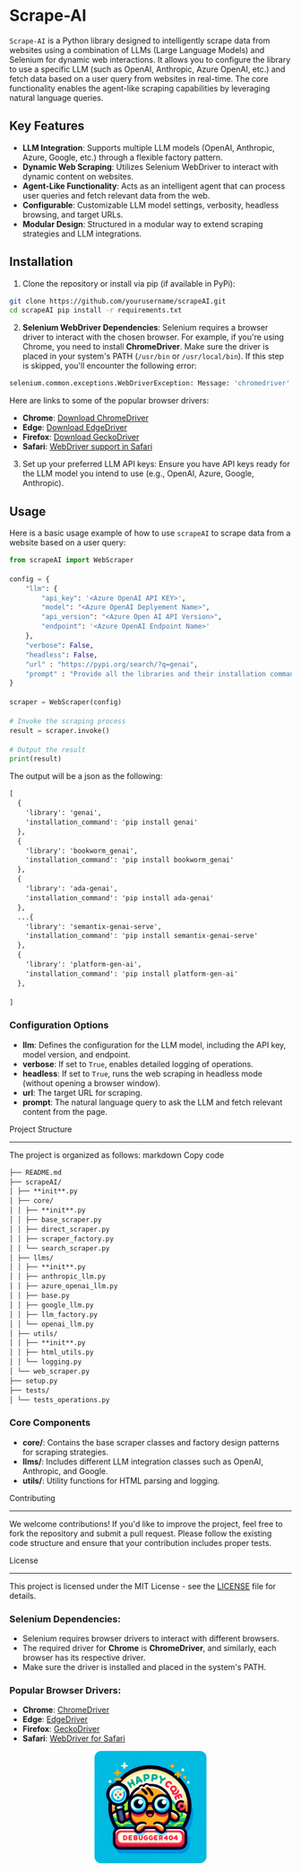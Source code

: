 # Scrape-AI

`Scrape-AI` is a Python library designed to intelligently scrape data from websites using a combination of LLMs (Large Language Models) and Selenium for dynamic web interactions. It allows you to configure the library to use a specific LLM (such as OpenAI, Anthropic, Azure OpenAI, etc.) and fetch data based on a user query from websites in real-time. The core functionality enables the agent-like scraping capabilities by leveraging natural language queries.

## Key Features

- **LLM Integration**: Supports multiple LLM models (OpenAI, Anthropic, Azure, Google, etc.) through a flexible factory pattern.
- **Dynamic Web Scraping**: Utilizes Selenium WebDriver to interact with dynamic content on websites.
- **Agent-Like Functionality**: Acts as an intelligent agent that can process user queries and fetch relevant data from the web.
- **Configurable**: Customizable LLM model settings, verbosity, headless browsing, and target URLs.
- **Modular Design**: Structured in a modular way to extend scraping strategies and LLM integrations.

## Installation

1. Clone the repository or install via pip (if available in PyPi):

```bash
git clone https://github.com/yourusername/scrapeAI.git
cd scrapeAI pip install -r requirements.txt
```

2. **Selenium WebDriver Dependencies**:
   Selenium requires a browser driver to interact with the chosen browser. For example, if you're using Chrome, you need to install **ChromeDriver**. Make sure the driver is placed in your system's PATH (`/usr/bin` or `/usr/local/bin`). If this step is skipped, you'll encounter the following error:

```bash
selenium.common.exceptions.WebDriverException: Message: 'chromedriver' executable needs to be in PATH.
```

Here are links to some of the popular browser drivers:

- **Chrome**: [Download ChromeDriver](https://chromedriver.chromium.org/downloads)
- **Edge**: [Download EdgeDriver](https://developer.microsoft.com/en-us/microsoft-edge/tools/webdriver/)
- **Firefox**: [Download GeckoDriver](https://github.com/mozilla/geckodriver/releases)
- **Safari**: [WebDriver support in Safari](https://webkit.org/blog/6900/webdriver-support-in-safari-10/)

3. Set up your preferred LLM API keys: Ensure you have API keys ready for the LLM model you intend to use (e.g., OpenAI, Azure, Google, Anthropic).

## Usage

Here is a basic usage example of how to use `scrapeAI` to scrape data from a website based on a user query:

```python
from scrapeAI import WebScraper

config = {
    "llm": {
        "api_key": '<Azure OpenAI API KEY>',
        "model": "<Azure OpenAI Deplyement Name>",
        "api_version": "<Azure Open AI API Version>",
        "endpoint": '<Azure OpenAI Endpoint Name>'
    },
    "verbose": False,
    "headless": False,
    "url" : "https://pypi.org/search/?q=genai",
    "prompt" : "Provide all the libraries and their installation commands"
}

scraper = WebScraper(config)

# Invoke the scraping process
result = scraper.invoke()

# Output the result
print(result)
```
The output will be a json as the following:
```markdown
[
  {
    'library': 'genai',
    'installation_command': 'pip install genai'
  },
  {
    'library': 'bookworm_genai',
    'installation_command': 'pip install bookworm_genai'
  },
  {
    'library': 'ada-genai',
    'installation_command': 'pip install ada-genai'
  },
  ...{
    'library': 'semantix-genai-serve',
    'installation_command': 'pip install semantix-genai-serve'
  },
  {
    'library': 'platform-gen-ai',
    'installation_command': 'pip install platform-gen-ai'
  },
  
]
```

### Configuration Options

- **llm**: Defines the configuration for the LLM model, including the API key, model version, and endpoint.
- **verbose**: If set to `True`, enables detailed logging of operations.
- **headless**: If set to `True`, runs the web scraping in headless mode (without opening a browser window).
- **url**: The target URL for scraping.
- **prompt**: The natural language query to ask the LLM and fetch relevant content from the page.

Project Structure

---

The project is organized as follows: markdown Copy code

```markdown
├── README.md
├── scrapeAI/
│ ├── **init**.py
│ ├── core/
│ │ ├── **init**.py
│ │ ├── base_scraper.py
│ │ ├── direct_scraper.py
│ │ ├── scraper_factory.py
│ │ └── search_scraper.py
│ ├── llms/
│ │ ├── **init**.py
│ │ ├── anthropic_llm.py
│ │ ├── azure_openai_llm.py
│ │ ├── base.py
│ │ ├── google_llm.py
│ │ ├── llm_factory.py
│ │ └── openai_llm.py
│ ├── utils/
│ │ ├── **init**.py
│ │ ├── html_utils.py
│ │ └── logging.py
│ └── web_scraper.py
├── setup.py
├── tests/
│ └── tests_operations.py
```

### Core Components

- **core/**: Contains the base scraper classes and factory design patterns for scraping strategies.
- **llms/**: Includes different LLM integration classes such as OpenAI, Anthropic, and Google.
- **utils/**: Utility functions for HTML parsing and logging.

Contributing

---

We welcome contributions! If you'd like to improve the project, feel free to fork the repository and submit a pull request. Please follow the existing code structure and ensure that your contribution includes proper tests.

License

---

This project is licensed under the MIT License - see the [LICENSE](./LICENSE) file for details.

### Selenium Dependencies:

- Selenium requires browser drivers to interact with different browsers.
- The required driver for **Chrome** is **ChromeDriver**, and similarly, each browser has its respective driver.
- Make sure the driver is installed and placed in the system's PATH.

### Popular Browser Drivers:

- **Chrome**: [ChromeDriver](https://chromedriver.chromium.org/downloads)
- **Edge**: [EdgeDriver](https://developer.microsoft.com/en-us/microsoft-edge/tools/webdriver/)
- **Firefox**: [GeckoDriver](https://github.com/mozilla/geckodriver/releases)
- **Safari**: [WebDriver for Safari](https://webkit.org/blog/6900/webdriver-support-in-safari-10/)


<div style="text-align: center;">
  <a href="https://github.com/deBUGger404" target="_blank">
    <img src="https://raw.githubusercontent.com/deBUGger404/Python-Course-From-Beginner-to-Expert/main/Data/happy_code.webp" alt="Happy Code" style="width:200px; border-radius:12px;">
  </a>
</div>
